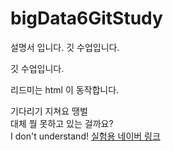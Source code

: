 ﻿# bigData6GitStudy
설명서 입니다.
깃 수업입니다.
<p>깃 수업입니다.</p>
<p>리드미는 html 이 동작합니다.</p>
<span>기다리기 지쳐요 땡벌</span>
<div>대체 뭘 못하고 있는 걸까요?
  <div>I don't understand!
    <a href="https://www.naver.com">실험용 네이버 링크</a>
  </div>
</div>
